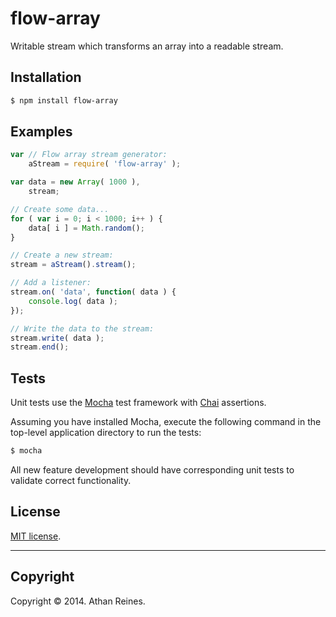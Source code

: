 flow-array
==========

Writable stream which transforms an array into a readable stream.


## Installation

``` bash
$ npm install flow-array
```


## Examples

``` javascript
var // Flow array stream generator:
	aStream = require( 'flow-array' );

var data = new Array( 1000 ),
	stream;

// Create some data...
for ( var i = 0; i < 1000; i++ ) {
	data[ i ] = Math.random();
}

// Create a new stream:
stream = aStream().stream();

// Add a listener:
stream.on( 'data', function( data ) {
	console.log( data );
});

// Write the data to the stream:
stream.write( data );
stream.end();
```

## Tests

Unit tests use the [Mocha](http://visionmedia.github.io/mocha) test framework with [Chai](http://chaijs.com) assertions.

Assuming you have installed Mocha, execute the following command in the top-level application directory to run the tests:

``` bash
$ mocha
```

All new feature development should have corresponding unit tests to validate correct functionality.


## License

[MIT license](http://opensource.org/licenses/MIT). 


---
## Copyright

Copyright &copy; 2014. Athan Reines.

